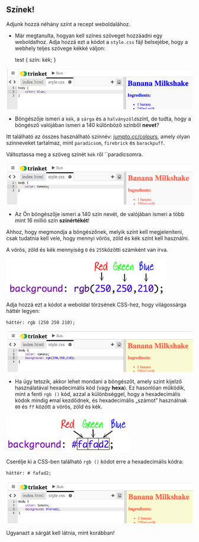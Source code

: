 ## Színek!

Adjunk hozzá néhány színt a recept weboldalához.

+ Már megtanulta, hogyan kell színes szöveget hozzáadni egy weboldalhoz. Adja hozzá ezt a kódot a `style.css` fájl belsejébe, hogy a webhely teljes szövege kékké váljon:

    test {
        szín: kék;
    }
    

![screenshot](images/recipe-blue.png)

+ Böngészője ismeri a `kék`, a `sárga` és a `halványzöld`színt, de tudta, hogy a böngésző valójában ismeri a 140 különböző színből **nevet**?

Itt található az összes használható színnév: [jumpto.cc/colours](http://jumpto.cc/colours), amely olyan színneveket tartalmaz, mint `paradicsom`, `firebrick` és `barackpuff`.

Változtassa meg a szöveg színét `kék` ről ``paradicsomra.

![képernyőkép](images/recipe-tomato.png)

+ Az Ön böngészője ismeri a 140 szín nevét, de valójában ismeri a több mint 16 millió szín **színértékét**!

Ahhoz, hogy megmondja a böngészőnek, melyik színt kell megjeleníteni, csak tudatnia kell vele, hogy mennyi vörös, zöld és kék színt kell használni.

A vörös, zöld és kék mennyiség `0` és `255`közötti számként van írva.

![screenshot](images/recipe-rgb-img.png)

Adja hozzá ezt a kódot a weboldal törzsének CSS-hez, hogy világossárga háttér legyen:

    háttér: rgb (250 250 210);
    

![screenshot](images/recipe-rgb.png)

+ Ha úgy tetszik, akkor lehet mondani a böngészőt, amely színt kijelző használatával hexadecimális kód (vagy **hexa**). Ez hasonlóan működik, mint a fenti `rgb ()` kód, azzal a különbséggel, hogy a hexadecimális kódok mindig `#`mal kezdődnek, és hexadecimális „számot” használnak `00` és `ff` között a vörös, zöld és kék.

![screenshot](images/recipe-hex-img.png)

Cserélje ki a CSS-ben található `rgb ()` kódot erre a hexadecimális kódra:

    háttér: # fafad2;
    

![screenshot](images/recipe-hex.png)

Ugyanazt a sárgát kell látnia, mint korábban!